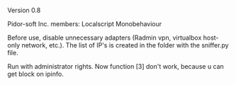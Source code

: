 Version 0.8

Pidor-soft Inc. members: Localscript Monobehaviour

Before use, disable unnecessary adapters (Radmin vpn, virtualbox host-only network, etc.). The list of IP's is created in the folder with the sniffer.py file.

Run with administrator rights.
Now function [3] don't work, because u can get block on ipinfo.
